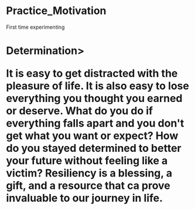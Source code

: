 # Practice_Motivation
First time experimenting

<body>
  <h1> Determination>
    <p>It is easy to get distracted with the pleasure of life. It is also easy to lose everything you thought you earned or deserve. What do you do if everything falls apart and you don't get what you want or expect? How do you stayed determined to better your future without feeling like a victim? Resiliency is a blessing, a gift, and a resource that ca prove invaluable to our journey in life.</p/
